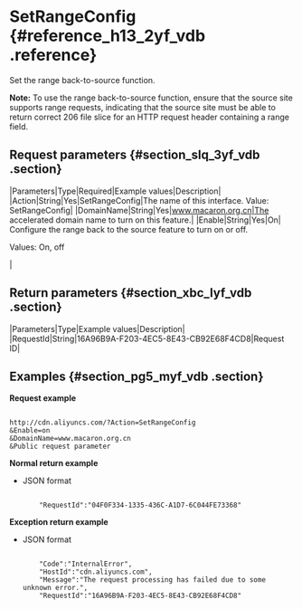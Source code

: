# SetRangeConfig {#reference_h13_2yf_vdb .reference}

Set the range back-to-source function.

**Note:** To use the range back-to-source function, ensure that the source site supports range requests, indicating that the source site must be able to return correct 206 file slice for an HTTP request header containing a range field.

## Request parameters {#section_slq_3yf_vdb .section}

|Parameters|Type|Required|Example values|Description|
|Action|String|Yes|SetRangeConfig|The name of this interface. Value: SetRangeConfig|
|DomainName|String|Yes|www.macaron.org.cn|The accelerated domain name to turn on this feature.|
|Enable|String|Yes|On| Configure the range back to the source feature to turn on or off.

 Values: On, off

 |

## Return parameters {#section_xbc_lyf_vdb .section}

|Parameters|Type|Example values|Description|
|RequestId|String|16A96B9A-F203-4EC5-8E43-CB92E68F4CD8|Request ID|

## Examples {#section_pg5_myf_vdb .section}

**Request example**

```

http://cdn.aliyuncs.com/?Action=SetRangeConfig
&Enable=on
&DomainName=www.macaron.org.cn
&Public request parameter
```

**Normal return example**

-   JSON format

    ```
    
        "RequestId":"04F0F334-1335-436C-A1D7-6C044FE73368"
    
    ```


**Exception return example**

-   JSON format

    ```
    
        "Code":"InternalError",
        "HostId":"cdn.aliyuncs.com",
        "Message":"The request processing has failed due to some unknown error.",
        "RequestId":"16A96B9A-F203-4EC5-8E43-CB92E68F4CD8"
    
    ```


